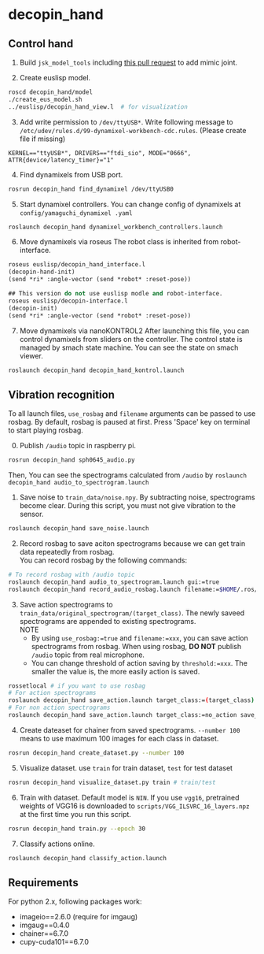 decopin_hand
============

## Control hand
1. Build `jsk_model_tools` including [this pull request](https://github.com/jsk-ros-pkg/jsk_model_tools/pull/225) to add mimic joint.

2. Create euslisp model.
```bash
roscd decopin_hand/model
./create_eus_model.sh
../euslisp/decopin_hand_view.l  # for visualization
```

3. Add write permission to `/dev/ttyUSB*`.
Write following message to `/etc/udev/rules.d/99-dynamixel-workbench-cdc.rules`. (Please create file if missing)
```
KERNEL=="ttyUSB*", DRIVERS=="ftdi_sio", MODE="0666", ATTR{device/latency_timer}="1"
````

4. Find dynamixels from USB port.
```bash
rosrun decopin_hand find_dynamixel /dev/ttyUSB0
```

5. Start dynamixel controllers. You can change config of dynamixels at `config/yamaguchi_dynamixel
.yaml`

```bash
roslaunch decopin_hand dynamixel_workbench_controllers.launch
```

6. Move dynamixels via roseus
The robot class is inherited from robot-interface.
```lisp
roseus euslisp/decopin_hand_interface.l
(decopin-hand-init)
(send *ri* :angle-vector (send *robot* :reset-pose))
```

```lisp
## This version do not use euslisp modle and robot-interface.
roseus euslisp/decopin-interface.l
(decopin-init)
(send *ri* :angle-vector (send *robot* :reset-pose))
```

7. Move dynamixels via nanoKONTROL2
After launching this file, you can control dynamixels from sliders on the controller. The control state is managed by smach state machine. You can see the state on smach viewer.
```bash
roslaunch decopin_hand decopin_hand_kontrol.launch
```

## Vibration recognition
To all launch files, `use_rosbag` and `filename` arguments can be passed to use rosbag. By default, rosbag is paused at first. Press 'Space' key on terminal to start playing rosbag.

0. Publish `/audio` topic in raspberry pi.
```bash
rosrun decopin_hand sph0645_audio.py
```
Then, You can see the spectrograms calculated from `/audio` by `roslaunch decopin_hand audio_to_spectrogram.launch`

1. Save noise to `train_data/noise.npy`. By subtracting noise, spectrograms become clear. During this script, you must not give vibration to the sensor.
```bash
roslaunch decopin_hand save_noise.launch
```

2. Record rosbag to save aciton spectrograms because we can get train data repeatedly from rosbag.\
   You can record rosbag by the following commands:
```bash
# To record rosbag with /audio topic
roslaunch decopin_hand audio_to_spectrogram.launch gui:=true
roslaunch decopin_hand record_audio_rosbag.launch filename:=$HOME/.ros/rosbag/hoge.bag
```

3. Save action spectrograms to `train_data/original_spectrogram/(target_class)`. The newly saveed spectrograms are appended to existing spectrograms.\
   NOTE
   - By using `use_rosbag:=true` and `filename:=xxx`, you can save action spectrograms from rosbag. When using rosbag, **DO NOT** publish `/audio` topic from real microphone.
   - You can change threshold of action saving by `threshold:=xxx`. The smaller the value is, the more easily action is saved.
```bash
rossetlocal # if you want to use rosbag
# For action spectrograms
roslaunch decopin_hand save_action.launch target_class:=(target_class) save_when_action:=true use_rosbag:=true filename:=$HOME/.ros/rosbag/hoge.bag
# For non action spectrograms
roslaunch decopin_hand save_action.launch target_class:=no_action save_when_action:=false use_rosbag:=true filename:=$HOME/.ros/rosbag/hoge.bag
```

4. Create dateaset for chainer from saved spectrograms. `--number 100` means to use maximum 100 images for each class in dataset.
```bash
rosrun decopin_hand create_dataset.py --number 100
```

5. Visualize dataset. use `train` for train dataset, `test` for test dataset
```bash
rosrun decopin_hand visualize_dataset.py train # train/test
```

6. Train with dataset. Default model is `NIN`. If you use `vgg16`, pretrained weights of VGG16 is downloaded to `scripts/VGG_ILSVRC_16_layers.npz` at the first time you run this script.
```bash
rosrun decopin_hand train.py --epoch 30
```

7. Classify actions online.
```bash
roslaunch decopin_hand classify_action.launch
```

## Requirements
For python 2.x, following packages work:
- imageio==2.6.0 (require for imgaug)
- imgaug==0.4.0
- chainer==6.7.0
- cupy-cuda101==6.7.0
